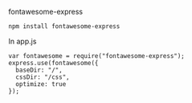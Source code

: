 fontawesome-express

```
npm install fontawesome-express
```

In app.js
```
var fontawesome = require("fontawesome-express");
express.use(fontawesome({
  baseDir: "/",
  cssDir: "/css",
  optimize: true
});
```
